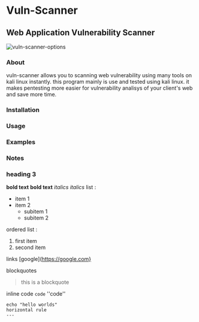 # Vuln-Scanner
## Web Application Vulnerability Scanner

![vuln-scanner-options](https://github.com/user-attachments/assets/af6763ca-fbb0-43f9-a01c-e78eb3dfa0f8)



### About

vuln-scanner allows you to scanning web vulnerability using many tools on kali linux instantly. this program mainly is use and tested using kali linux. it makes pentesting more easier for vulnerability analisys of your client's web and save more time.

### Installation

### Usage
### Examples
### Notes

### heading 3
**bold text** __bold text__
*italics* _italics_
list :
- item 1
- item 2
  - subitem 1
  - subitem 2
 
 ordered list :
 1. first item
 2. second item

links [google](https://google.com}

blockquotes
> this is a blockquote
>
inline code
``code``
''code''
```code block
echo "hello worlds"
horizontal rule
---
